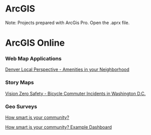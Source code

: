 # ArcGIS
Note: Projects prepared with ArcGis Pro. Open the .aprx file.



# ArcGIS Online

### Web Map Applications

<a href="https://diygeoapps1.maps.arcgis.com/apps/LocalPerspective/index.html?appid=dad7582392534c48b941ca61a133a3eb" target="_blank">Denver Local Perspective - Amenities in your Neighborhood</a>

### Story Maps

<a href="https://storymaps.arcgis.com/stories/cf63162a6ef04e77b2555d59d744011f" target="_blank">Vision Zero Safety - 
Bicycle Commuter Incidents in Washington D.C.</a>

### Geo Surveys


<a href="https://arcg.is/1amWrb" target="_blank">How smart is your community?</a>

<a href="https://arcg.is/1raXKr" target="_blank">How smart is your community? Example Dashboard</a>
